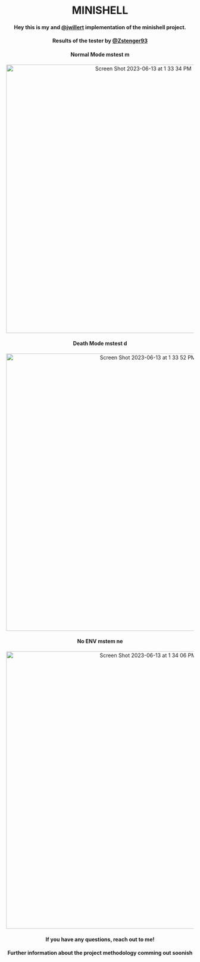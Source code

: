 <div align="center">
  
# MINISHELL

#### Hey this is my and [@jwillert](https://github.com/jweeeezy) implementation of the minishell project.

#### Results of the tester by [@Zstenger93](https://github.com/zstenger93/42_minishell_tester)

#### Normal Mode mstest m
<img width="721" alt="Screen Shot 2023-06-13 at 1 33 34 PM" src="https://github.com/kvebers/MiniShell/assets/49612380/f06b99cc-0a7e-4397-8c6a-26911fd2b6c9">

#### Death Mode mstest d

<img width="745" alt="Screen Shot 2023-06-13 at 1 33 52 PM" src="https://github.com/kvebers/MiniShell/assets/49612380/6990536e-97f2-495a-870e-7a701e5bfd61">

#### No ENV mstem ne

<img width="745" alt="Screen Shot 2023-06-13 at 1 34 06 PM" src="https://github.com/kvebers/MiniShell/assets/49612380/da865e49-4eba-43b0-88da-e5752d5beb00">

#### If you have any questions, reach out to me!

#### Further information about the project methodology comming out soonish

</div>
